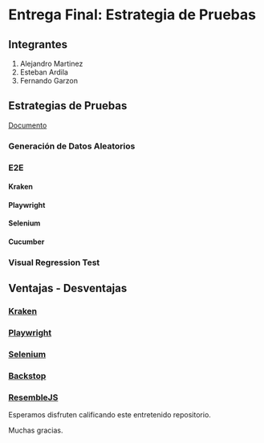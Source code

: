 # Entrega Final: Estrategia de Pruebas

## Integrantes

1. Alejandro Martinez
3. Esteban Ardila
2. Fernando Garzon

## Estrategias de Pruebas

[Documento](https://github.com/mamartinezp123/ghost/blob/master/Estrategia%20de%20Pruebas.pdf)

### Generación de Datos Aleatorios

### E2E
#### Kraken

#### Playwright

#### Selenium

#### Cucumber


### Visual Regression Test

## Ventajas - Desventajas
### [Kraken](https://github.com/mamartinezp123/ghost/wiki/Pruebas-E2E-con-Kraken)
### [Playwright](https://github.com/mamartinezp123/ghost/wiki/Playwright:-Pros-y-Contras)
### [Selenium](https://github.com/mamartinezp123/ghost/wiki/Pruebas-E2E-con-Selenium)
### [Backstop](https://github.com/mamartinezp123/ghost/wiki/Pruebas-de-regresi%C3%B3n-visual-con-Backstop)
### [ResembleJS](https://github.com/mamartinezp123/ghost/wiki/Pruebas-de-regresi%C3%B3n-visual-con-Resemble)



Esperamos disfruten calificando este entretenido repositorio.

Muchas gracias.
